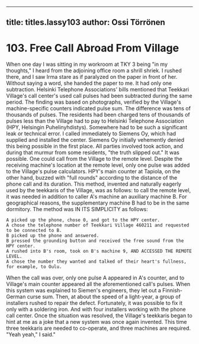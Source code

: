 
---

title: titles.lassy103
author: Ossi Törrönen
---


    
# 103. Free Call Abroad From Village

When one day I was sitting in my workroom at TKY 3 being "in my thoughts," I heard from the adjoining office room a shrill shriek. I rushed there, and I saw Irma stare as if paralyzed on the paper in front of her. Without saying a word, she handed the paper to me. It had only one subtraction. Helsinki Telephone Associations' bills mentioned that Teekkari Village's call center's used call pulses had been subtracted during the same period. The finding was based on photographs, verified by the Village's machine-specific counters indicated pulse sum. The difference was tens of thousands of pulses. The residents had been charged tens of thousands of pulses less than the Village had to pay to Helsinki Telephone Association (HPY, Helsingin Puhelinyhdistys). Somewhere had to be such a significant leak or technical error. I called immediately to Siemens Oy, which had supplied and installed the center. Siemens Oy initially vehemently denied this being possible in the first place. All parties involved took action, and during that murmur from some residents, "the truth slipped out." It was possible. One could call from the Village to the remote level. Despite the receiving machine's location at the remote level, only one pulse was added to the Village's pulse calculators. HPY's main counter at Tapiola, on the other hand, buzzed with "full rounds" according to the distance of the phone call and its duration. This method, invented and naturally eagerly used by the teekkaris of the Village, was as follows: to call the remote level, it was needed in addition to caller A's machine an auxiliary machine B. For geographical reasons, the supplementary machine B had to be in the same dormitory. The method was IN ITS SIMPLICITY as follows:

```
A picked up the phone, chose 0, and got to the HPY center.
A chose the telephone number of Teekkari Village 460211 and requested to be connected to B.
B picked up the phone and answered.
B pressed the grounding button and received the free sound from the HPY center.
A rushed into B's room, took on B's machine 9, AND ACCESSED THE REMOTE LEVEL.
A chose the number they wanted and talked of their heart's fullness, for example, to Oulu.
```

When the call was over, only one pulse A appeared in A's counter, and to Village's main counter appeared all the aforementioned call's pulses. When this system was explained to Siemen's engineers, they let out a Finnish-German curse sum. Then, at about the speed of a light-year, a group of installers rushed to repair the defect. Fortunately, it was possible to fix it only with a soldering iron. And with four installers working with the phone call center. Once the situation was resolved, the Village's teekkaris began to hint at me as a joke that a new system was once again invented. This time three teekkaris are needed to co-operate, and three machines are required. "Yeah yeah," I said."
